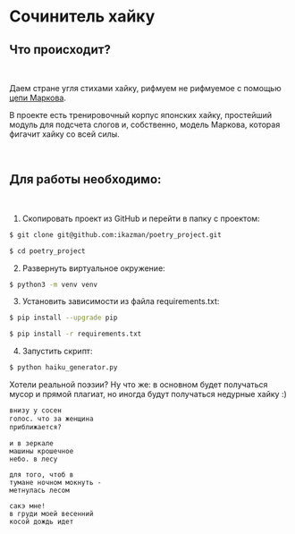 # Сочинитель хайку

## Что происходит? <a name = "about"></a>
&nbsp;

Даем стране угля стихами хайку, рифмуем не рифмуемое с помощью [цепи Маркова](https://ru.wikipedia.org/wiki/%D0%A6%D0%B5%D0%BF%D1%8C_%D0%9C%D0%B0%D1%80%D0%BA%D0%BE%D0%B2%D0%B0).

В проекте есть тренировочный корпус японских хайку, простейший модуль для подсчета слогов и, собственно, модель Маркова, которая фигачит хайку со всей силы. 

&nbsp;

## Для работы необходимо:
&nbsp;
1) Скопировать проект из GitHub и перейти в папку с проектом:
```bash
$ git clone git@github.com:ikazman/poetry_project.git
```
```bash
$ cd poetry_project
```
2) Развернуть виртуальное окружение:
```bash
$ python3 -m venv venv
```
3) Установить зависимости из файла requirements.txt:
```bash
$ pip install --upgrade pip
```
```bash
$ pip install -r requirements.txt
```
4) Запустить скрипт:
```bash
$ python haiku_generator.py 
```
Хотели реальной поэзии? Ну что же: в основном будет получаться мусор и прямой плагиат, но иногда будут получаться недурные хайку :)

```bash
внизу у сосен
голос. что за женщина
приближается?
```
```
и в зеркале
машины крошечное
небо. в лесу
```
```
для того, чтоб в
тумане ночном мокнуть -
метнулась лесом
```
```
сакэ мне!
в груди моей весенний
косой дождь идет
```